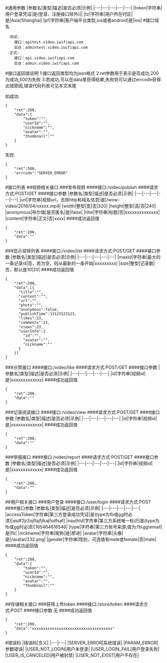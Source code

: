 #通用参数
|参数名|类型|描述|是否必须|示例|
|---|---|---|---|---|
|token|字符串|用户登录凭证|是(登录、注册接口除外)||
|tz|字符串|用户所在时区|是|Asia/Shanghai|
|pf|字符串|客户端平台类型,ios或者android|是|ios|
#接口域名
```
  测试:
    接口：apitest.video.iwifiapi.com
    后台：admintest.video.iwifiapi.com
  正式:
    接口：api.video.iwifiapi.com
    后台：admin.video.iwifiapi.com
```
#接口返回值说明
1:接口返回类型均为json格式
2:ret参数用于表示是否成功,200为成功,500为失败
3:若成功,可以在data里获得结果,失败则可以通过errcode获得出错原因,错误代码列表可见本文末尾

如成功:
```
{
    "ret":200,
    "data":{
        "token":"",
        "userId":"",
        "nickname":"",
        "avatar":"",
        "thumbnail":""
    }
}
```
失败:
```
{
    "ret":500,
    "errcode":"SERVER_ERROR"
}
```
#接口列表
##视频相关接口
###发布视频
####接口:/video/publish
####请求方式:POST/GET
####接口参数
|参数名|类型|描述|是否必须|示例|
|---|---|---|---|---|
|url|字符串|视频url，去除http和域名信息|是|/wow-video/2016/04/xxxxx.mp4|
|width|整型|宽|否|320|
|height|整型|高|否|240|
|anonymous|布尔值|是否匿名|是|false|
|title|字符串|标题|否|xxxxxxxxxxxxxx|
|content|字符串|正文|否|xxxx|
####成功返回值
```
{
    "ret":200,
    "data":""
}
```

###显示视频列表
####接口:/video/list
####请求方式:POST/GET
####接口参数
|参数名|类型|描述|是否必须|示例|
|---|---|---|---|---|
|maxId|字符串|最大的一条记录id|否，若为空，则从最新的一条开始|xxxxxxxxx|
|size|整型|记录数|否，默认是10|20|
####成功返回值
```
{
    "ret":200,
    "data":[{
      "title":"",
      "content":"",
      "url":"",
      "photo":"",
      "anonymous":false,
      "publishTime":13123123121,
      "likes":23,
      "comments":23,
      "views":23,
      "userInfo":{
        "id":"",
        "avatar":"",
        "nickname":""
      }
    }]
}
```

###点赞接口
####接口:/video/like
####请求方式:POST/GET
####接口参数
|参数名|类型|描述|是否必须|示例|
|---|---|---|---|---|
|id|字符串|视频id|是|xxxxxxxxxxxxx|
####成功返回值
```
{
    "ret":200,
    "data":""
}
```

###记录阅读接口
####接口:/video/view
####请求方式:POST/GET
####接口参数
|参数名|类型|描述|是否必须|示例|
|---|---|---|---|---|
|id|字符串|视频id|是|xxxxxxxxxxxxx|
####成功返回值
```
{
    "ret":200,
    "data":""
}
```

###举报接口
####接口:/video/report
####请求方式:POST/GET
####接口参数
|参数名|类型|描述|是否必须|示例|
|---|---|---|---|---|
|id|字符串|视频id|是|xxxxxxxxxxxxx|
####成功返回值
```
{
    "ret":200,
    "data":""
}
```

##用户相关接口
###用户登录
####接口:/user/login
####请求方式:POST
####接口参数
|参数名|类型|描述|是否必须|示例|
|---|---|---|---|---|
|accessToken|字符串|第三方登录成功凭证|是(type为fb或gg时必须)|asdf2jr2ojflajfjlkajfsdfsaf|
|oauthId|字符串|第三方系统唯一标识|是(type为fb或gg时必须)|165464616546|
|type|字符串|第三方账号来源,值为:fb\gg\email|是|fb|
|nickname|字符串|昵称|是|廖进|
|avatar|字符串|头像|是|/avatar/232.png|
|gender|字符串|性别，可选值有male或female|否|male|
####成功返回值
```
{
    "ret":200,
    "data":{
        "token":"",
        "userId":"",
        "nickname":"",
        "avatar":"",
        "thumbnail":""
    }
}
```

##存储相关接口
###获得上传token
####接口:/store/token
####请求方式:POST
####接口参数
无
####成功返回值
```
{
    "ret":200,
    "data":"xxxxxxxxxxxxxxxxxxxxxxxxxxxxxxxxxxxx"
}
```

#错误码
|错误码|含义|
|---|---|
|SERVER_ERROR|系统错误|
|PARAM_ERROR|参数错误|
|USER_NOT_LOGIN|用户未登录|
|USER_LOGIN_FAIL|用户登录失败|
|USER_IS_CANCELED|用户被封禁|
|USER_NOT_EXIST|用户不存在|
